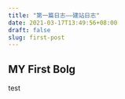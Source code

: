 ```yaml
---
title: "第一篇日志——建站日志"
date: 2021-03-17T13:49:56+08:00
draft: false
slug: first-post
---
```


## MY First Bolg

test
